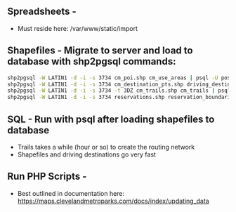 ## Spreadsheets -
* Must reside here: /var/www/static/import

## Shapefiles - Migrate to server and load to database with shp2pgsql commands:
```BASH
shp2pgsql -W LATIN1 -d -i -s 3734 cm_poi.shp cm_use_areas | psql -U postgres path
shp2pgsql -W LATIN1 -d -i -s 3734 cm_destination_pts.shp driving_destinations | psql -U postgres path
shp2pgsql -W LATIN1 -d -i -s 3734 -t 3DZ cm_trails.shp cm_trails | psql -U postgres path
shp2pgsql -W LATIN1 -d -i -s 3734 reservations.shp reservation_boundaries_public_private_cm_dissolved | psql -U postgres path
```

## SQL - Run with psql after loading shapefiles to database
* Trails takes a while (hour or so) to create the routing network
* Shapefiles and driving destinations go very fast

## Run PHP Scripts -
* Best outlined in documentation here: https://maps.clevelandmetroparks.com/docs/index/updating_data


